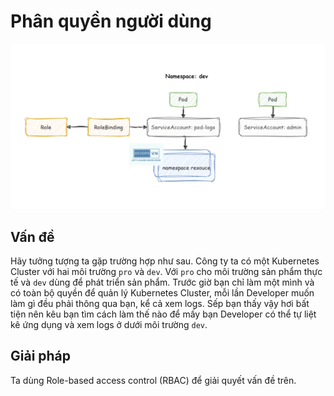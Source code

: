 # Phân quyền người dùng

![Untitled](Pha%CC%82n%20quye%CC%82%CC%80n%20ngu%CC%9Bo%CC%9B%CC%80i%20du%CC%80ng%2002bb0a497d1f4e1fba2bede90dd9ec7d/Untitled.png)

## **Vấn đề**

Hãy tưởng tượng ta gặp trường hợp như sau. Công ty ta có một Kubernetes Cluster với hai môi trường `pro` và `dev`. Với `pro` cho môi trường sản phẩm thực tế và `dev` dùng để phát triển sản phẩm. Trước giờ bạn chỉ làm một mình và có toàn bộ quyền để quản lý Kubernetes Cluster, mỗi lần Developer muốn làm gì đều phải thông qua bạn, kể cả xem logs. Sếp bạn thấy vậy hơi bất tiện nên kêu bạn tìm cách làm thế nào để mấy bạn Developer có thể tự liệt kê ứng dụng và xem logs ở dưới môi trường `dev`.

## **Giải pháp**

Ta dùng Role-based access control (RBAC) để giải quyết vấn đề trên.